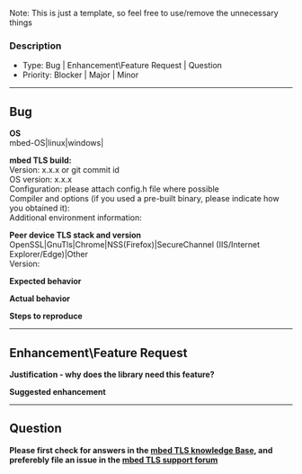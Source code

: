 Note: This is just a template, so feel free to use/remove the unnecessary things

### Description
- Type: Bug | Enhancement\Feature Request | Question
- Priority: Blocker | Major | Minor

---------------------------------------------------------------
## Bug

**OS**  
mbed-OS|linux|windows|

**mbed TLS build:**  
Version: x.x.x or git commit id  
OS version: x.x.x  
Configuration: please attach config.h file where possible  
Compiler and options (if you used a pre-built binary, please indicate how you obtained it):  
Additional environment information:  

**Peer device TLS stack and version**  
OpenSSL|GnuTls|Chrome|NSS(Firefox)|SecureChannel (IIS/Internet Explorer/Edge)|Other  
Version:  

**Expected behavior**   

**Actual behavior**  

**Steps to reproduce**  

----------------------------------------------------------------
## Enhancement\Feature Request

**Justification - why does the library need this feature?**  

**Suggested enhancement**  

-----------------------------------------------------------------

## Question

**Please first check for answers in the [mbed TLS knowledge Base](https://tls.mbed.org/kb), and preferebly file an issue in the [mbed TLS support forum](https://tls.mbed.org/discussions)**  
